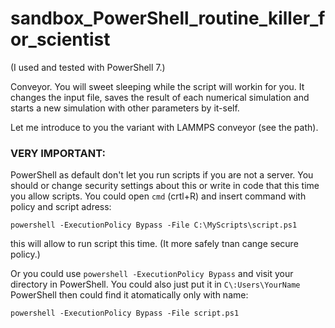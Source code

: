 # sandbox_PowerShell_routine_killer_for_scientist
(I used and tested with PowerShell 7.)

Conveyor. You will sweet sleeping while the script will workin for you. It changes the input file, saves the result of each numerical simulation and starts a new simulation with other parameters by it-self.

Let me introduce to you the variant with LAMMPS conveyor (see the path).

### **VERY IMPORTANT:** 
PowerShell as default don't let you run scripts if you are not a server. You should or change security settings about this 
or write in code that this time you allow scripts. You could open `cmd` (crtl+R) and insert command with policy and script adress:

`powershell -ExecutionPolicy Bypass -File C:\MyScripts\script.ps1 `

this will allow to run script this time. (It more safely tnan cange secure policy.)

Or you could use `powershell -ExecutionPolicy Bypass` and visit your directory in PowerShell. You could also just put it in 
`C\:Users\YourName ` PowerShell then could find it atomatically only with name:

`powershell -ExecutionPolicy Bypass -File script.ps1 `
